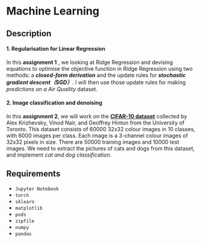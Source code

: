 

# Machine Learning

## Description



#### 1. Regularisation for Linear Regression



In this **assignment 1** , we looking at Ridge Regression and devising equations to optimise the objective function in Ridge Regression using two methods: a ***closed-form derivation*** and the update rules for ***stochastic gradient descent（SGD）***. I will then use those update rules for making *predictions on a Air Quaility* dataset.



#### 2. Image classification and denoising



In  this **assignment 2**, we will work on the [**CIFAR-10 dataset**](https://www.cs.toronto.edu/~kriz/cifar.html) collected by Alex Krizhevsky, Vinod Nair, and Geoffrey Hinton from the University of Toronto. This dataset consists of 60000 32x32 colour images in 10 classes, with 6000 images per class. Each image is a 3-channel colour images of 32x32 pixels in size. There are 50000 training images and 10000 test images. We need to extract the pictures of cats and dogs from this dataset, and implement *cat and dog classification*.





## Requirements

- `Jupyter Notebook`
- `torch` 
- `sklearn` 
- `matplotlib` 
- `pods`
- `zipfile`
- `numpy`
- `pandas`


